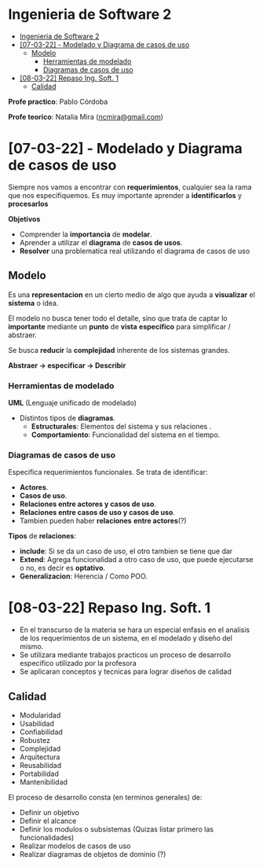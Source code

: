 # Ingenieria de Software 2

- [Ingenieria de Software 2](#ingenieria-de-software-2)
- [[07-03-22] - Modelado y Diagrama de casos de uso](#07-03-22---modelado-y-diagrama-de-casos-de-uso)
  - [Modelo](#modelo)
    - [Herramientas de modelado](#herramientas-de-modelado)
    - [Diagramas de casos de uso](#diagramas-de-casos-de-uso)
- [[08-03-22] Repaso Ing. Soft. 1](#08-03-22-repaso-ing-soft-1)
  - [Calidad](#calidad)

**Profe practico**: Pablo Córdoba

**Profe teorico**: Natalia Mira (ncmira@gmail.com) 

# [07-03-22] - Modelado y Diagrama de casos de uso

Siempre nos vamos a encontrar con **requerimientos**, cualquier sea la rama que nos especifiquemos. Es muy importante aprender a **identificarlos** y **procesarlos**

**Objetivos**

* Comprender la **importancia** de **modelar**.
* Aprender a utilizar el **diagrama** de **casos de usos**.
* **Resolver** una problematica real utilizando el diagrama de casos de uso

## Modelo

Es una **representacion** en un cierto medio de algo que ayuda a **visualizar** el **sistema** o idea.

El modelo no busca tener todo el detalle, sino que trata de captar lo **importante** mediante un **punto** de **vista** **especifico** para simplificar / abstraer.

Se busca **reducir** la **complejidad** inherente de los sistemas grandes.

**Abstraer -> especificar -> Describir**

### Herramientas de modelado

**UML** (Lenguaje unificado de modelado)
* Distintos tipos de **diagramas**.
  * **Estructurales**: Elementos del sistema y sus relaciones .
  * **Comportamiento**: Funcionalidad del sistema en el tiempo.

### Diagramas de casos de uso

Especifica requerimientos funcionales. Se trata de identificar:
* **Actores**.
* **Casos de uso**.
* **Relaciones entre actores y casos de uso**.
* **Relaciones entre casos de uso y casos de uso**.
* Tambien pueden haber **relaciones** **entre actores**(?)

**Tipos** de **relaciones**:
* **include**: Si se da un caso de uso, el otro tambien se tiene que dar
* **Extend**: Agrega funcionalidad a otro caso de uso, que puede ejecutarse o no, es decir es **optativo**.
* **Generalizacion**: Herencia / Como POO.

# [08-03-22] Repaso Ing. Soft. 1

* En el transcurso de la materia se hara un especial enfasis en el analisis de los requerimientos de un sistema, en el modelado y diseño del mismo.
* Se utilizara mediante trabajos practicos un proceso de desarrollo especifico utilizado por la profesora
* Se aplicaran conceptos y tecnicas para lograr diseños de calidad


## Calidad
* Modularidad
* Usabilidad
* Confiabilidad
* Robustez
* Complejidad
* Arquitectura
* Reusabilidad
* Portabilidad
* Mantenibilidad

El proceso de desarrollo consta (en terminos generales) de:
* Definir un objetivo
* Definir el alcance
* Definir los modulos o subsistemas (Quizas listar primero las funcionalidades)
* Realizar modelos de casos de uso
* Realizar diagramas de objetos de dominio (?)